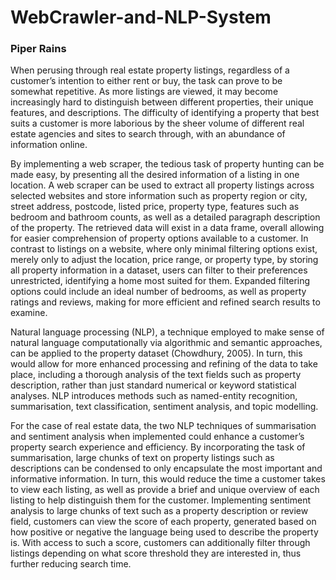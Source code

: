 # WebCrawler-and-NLP-System
### Piper Rains

When perusing through real estate property listings, regardless of a customer’s intention to either rent or buy, the task can prove to be somewhat repetitive. As more listings are viewed, it may become increasingly hard to distinguish between different properties, their unique features, and descriptions.  The difficulty of identifying a property that best suits a customer is more laborious by the sheer volume of different real estate agencies and sites to search through, with an abundance of information online.

By implementing a web scraper, the tedious task of property hunting can be made easy, by presenting all the desired information of a listing in one location. A web scraper can be used to extract all property listings across selected websites and store information such as property region or city, street address, postcode, listed price, property type, features such as bedroom and bathroom counts, as well as a detailed paragraph description of the property. The retrieved data will exist in a data frame, overall allowing for easier comprehension of property options available to a customer. In contrast to listings on a website, where only minimal filtering options exist, merely only to adjust the location, price range, or property type, by storing all property information in a dataset, users can filter to their preferences unrestricted, identifying a home most suited for them. Expanded filtering options could include an ideal number of bedrooms, as well as property ratings and reviews, making for more efficient and refined search results to examine.

Natural language processing (NLP), a technique employed to make sense of natural language computationally via algorithmic and semantic approaches, can be applied to the property dataset (Chowdhury, 2005). In turn, this would allow for more enhanced processing and refining of the data to take place, including a thorough analysis of the text fields such as property description, rather than just standard numerical or keyword statistical analyses. NLP introduces methods such as named-entity recognition, summarisation, text classification, sentiment analysis, and topic modelling.

For the case of real estate data, the two NLP techniques of summarisation and sentiment analysis when implemented could enhance a customer’s property search experience and efficiency. By incorporating the task of summarisation, large chunks of text on property listings such as descriptions can be condensed to only encapsulate the most important and informative information. In turn, this would reduce the time a customer takes to view each listing, as well as provide a brief and unique overview of each listing to help distinguish them for the customer. Implementing sentiment analysis to large chunks of text such as a property description or review field, customers can view the score of each property, generated based on how positive or negative the language being used to describe the property is. With access to such a score, customers can additionally filter through listings depending on what score threshold they are interested in, thus further reducing search time.
